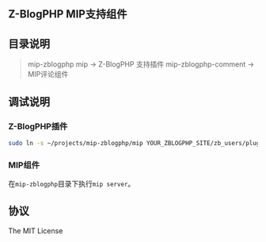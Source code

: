 ## Z-BlogPHP MIP支持组件

## 目录说明

> mip-zblogphp
  > mip    -> Z-BlogPHP 支持插件
  > mip-zblogphp-comment  -> MIP评论组件

## 调试说明
### Z-BlogPHP插件
```bash
sudo ln -s ~/projects/mip-zblogphp/mip YOUR_ZBLOGPHP_SITE/zb_users/plugin/mip
```
### MIP组件
在``mip-zblogphp``目录下执行``mip server``。

## 协议
The MIT License
